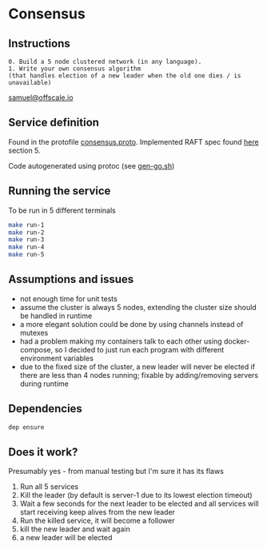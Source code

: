 # Consensus

## Instructions

    0. Build a 5 node clustered network (in any language).
    1. Write your own consensus algorithm
    (that handles election of a new leader when the old one dies / is unavailable)

samuel@offscale.io

## Service definition

Found in the protofile [consensus.proto](consensus.proto). Implemented RAFT spec found [here](https://raft.github.io/raft.pdf) section 5.

Code autogenerated using protoc (see [gen-go.sh](gen-go.sh))

## Running the service

To be run in 5 different terminals

```sh
make run-1
make run-2
make run-3
make run-4
make run-5
```

## Assumptions and issues

- not enough time for unit tests
- assume the cluster is always 5 nodes, extending the cluster size should be handled in runtime
- a more elegant solution could be done by using channels instead of mutexes
- had a problem making my containers talk to each other using docker-compose, so I decided to just run each program with different environment variables
- due to the fixed size of the cluster, a new leader will never  be elected if there are less than 4 nodes running; fixable by adding/removing servers during runtime

## Dependencies

```sh
dep ensure
```

## Does it work?

Presumably yes - from manual testing but I'm sure it has its flaws

1. Run all 5 services
2. Kill the leader (by default is server-1 due to its lowest election timeout)
3. Wait a few seconds for the next leader to be elected and all services will start receiving keep alives from the new leader
4. Run the killed service, it will become a follower
5. kill the new leader and wait again
6. a new leader will be elected
